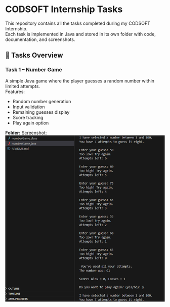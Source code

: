 # CODSOFT Internship Tasks

This repository contains all the tasks completed during my CODSOFT Internship.  
Each task is implemented in Java and stored in its own folder with code, documentation, and screenshots.

## 📌 Tasks Overview

### Task 1 – Number Game
A simple Java game where the player guesses a random number within limited attempts.  
Features:
- Random number generation
- Input validation
- Remaining guesses display
- Score tracking
- Play again option

**Folder:** 
Screenshot: ![Number Game Screenshot](task%20one%20-%20number%20game/screenshot/numberGameScreenShot.png)


